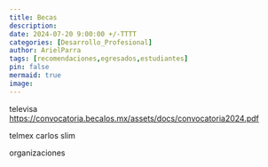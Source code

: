 ```yaml
---
title: Becas 
description: 
date: 2024-07-20 9:00:00 +/-TTTT
categories: [Desarrollo_Profesional]
author: ArielParra 
tags: [recomendaciones,egresados,estudiantes]
pin: false
mermaid: true
image:
---
```


televisa
https://convocatoria.becalos.mx/assets/docs/convocatoria2024.pdf


telmex
carlos slim

organizaciones
